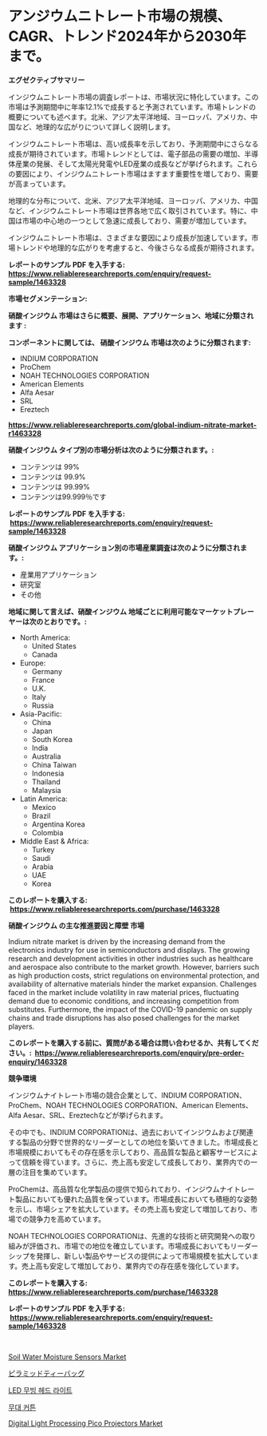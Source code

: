 <p><h1>アンジウムニトレート市場の規模、CAGR、トレンド2024年から2030年まで。</h1></p><p><strong>エグゼクティブサマリー</strong></p>
<p><p>インジウムニトレート市場の調査レポートは、市場状況に特化しています。この市場は予測期間中に年率12.1%で成長すると予測されています。市場トレンドの概要についても述べます。北米、アジア太平洋地域、ヨーロッパ、アメリカ、中国など、地理的な広がりについて詳しく説明します。</p><p>インジウムニトレート市場は、高い成長率を示しており、予測期間中にさらなる成長が期待されています。市場トレンドとしては、電子部品の需要の増加、半導体産業の発展、そして太陽光発電やLED産業の成長などが挙げられます。これらの要因により、インジウムニトレート市場はますます重要性を増しており、需要が高まっています。</p><p>地理的な分布について、北米、アジア太平洋地域、ヨーロッパ、アメリカ、中国など、インジウムニトレート市場は世界各地で広く取引されています。特に、中国は市場の中心地の一つとして急速に成長しており、需要が増加しています。</p><p>インジウムニトレート市場は、さまざまな要因により成長が加速しています。市場トレンドや地理的な広がりを考慮すると、今後さらなる成長が期待されます。</p></p>
<p><strong>レポートのサンプル PDF を入手する: <a href="https://www.reliableresearchreports.com/enquiry/request-sample/1463328">https://www.reliableresearchreports.com/enquiry/request-sample/1463328</a></strong></p>
<p><strong>市場セグメンテーション:</strong></p>
<p><strong> 硝酸インジウム 市場はさらに概要、展開、アプリケーション、地域に分類されます :</strong></p>
<p><strong>コンポーネントに関しては、 硝酸インジウム 市場は次のように分類されます: &nbsp;</strong></p>
<p><ul><li>INDIUM CORPORATION</li><li>ProChem</li><li>NOAH TECHNOLOGIES CORPORATION</li><li>American Elements</li><li>Alfa Aesar</li><li>SRL</li><li>Ereztech</li></ul></p>
<p><strong><a href="https://www.reliableresearchreports.com/global-indium-nitrate-market-r1463328">https://www.reliableresearchreports.com/global-indium-nitrate-market-r1463328</a></strong></p>
<p><strong> 硝酸インジウム タイプ別の市場分析は次のように分類されます。:</strong></p>
<p><ul><li>コンテンツは 99%</li><li>コンテンツは 99.9%</li><li>コンテンツは 99.99%</li><li>コンテンツは99.999％です</li></ul></p>
<p><strong>レポートのサンプル PDF を入手する: &nbsp;<a href="https://www.reliableresearchreports.com/enquiry/request-sample/1463328">https://www.reliableresearchreports.com/enquiry/request-sample/1463328</a></strong></p>
<p><strong> 硝酸インジウム アプリケーション別の市場産業調査は次のように分類されます。:</strong></p>
<p><ul><li>産業用アプリケーション</li><li>研究室</li><li>その他</li></ul></p>
<p><strong>地域に関して言えば、硝酸インジウム 地域ごとに利用可能なマーケットプレーヤーは次のとおりです。:</strong></p>
<p><ul>
    <li>
        North America:
        <ul>
            <li>United States</li>
            <li>Canada</li>
        </ul>
    </li>
    <li>
        Europe:
        <ul>
            <li>Germany</li>
            <li>France</li>
            <li>U.K.</li>
            <li>Italy</li>
            <li>Russia</li>
        </ul>
    </li>
    <li>
        Asia-Pacific:
        <ul>
            <li>China</li>
            <li>Japan</li>
            <li>South Korea</li>
            <li>India</li>
            <li>Australia</li>
            <li>China Taiwan</li>
            <li>Indonesia</li>
            <li>Thailand</li>
            <li>Malaysia</li>
        </ul>
    </li>
    <li>
        Latin America:
        <ul>
            <li>Mexico</li>
            <li>Brazil</li>
            <li>Argentina Korea</li>
            <li>Colombia</li>
        </ul>
    </li>
    <li>
        Middle East & Africa:
        <ul>
            <li>Turkey</li>
            <li>Saudi</li>
            <li>Arabia</li>
            <li>UAE</li>
            <li>Korea</li>
        </ul>
    </li>
    </ul></p>
<p><strong>このレポートを購入する: &nbsp;<a href="https://www.reliableresearchreports.com/purchase/1463328">https://www.reliableresearchreports.com/purchase/1463328</a></strong></p>
<p><strong>硝酸インジウム の主な推進要因と障壁 市場</strong></p>
<p><p>Indium nitrate market is driven by the increasing demand from the electronics industry for use in semiconductors and displays. The growing research and development activities in other industries such as healthcare and aerospace also contribute to the market growth. However, barriers such as high production costs, strict regulations on environmental protection, and availability of alternative materials hinder the market expansion. Challenges faced in the market include volatility in raw material prices, fluctuating demand due to economic conditions, and increasing competition from substitutes. Furthermore, the impact of the COVID-19 pandemic on supply chains and trade disruptions has also posed challenges for the market players.</p></p>
<p><strong>このレポートを購入する前に、質問がある場合は問い合わせるか、共有してください。:&nbsp; <a href="https://www.reliableresearchreports.com/enquiry/pre-order-enquiry/1463328">https://www.reliableresearchreports.com/enquiry/pre-order-enquiry/1463328</a></strong></p>
<p><strong>競争環境</strong></p>
<p><p>インジウムナイトレート市場の競合企業として、INDIUM CORPORATION、ProChem、NOAH TECHNOLOGIES CORPORATION、American Elements、Alfa Aesar、SRL、Ereztechなどが挙げられます。</p><p>その中でも、INDIUM CORPORATIONは、過去においてインジウムおよび関連する製品の分野で世界的なリーダーとしての地位を築いてきました。市場成長と市場規模においてもその存在感を示しており、高品質な製品と顧客サービスによって信頼を得ています。さらに、売上高も安定して成長しており、業界内での一層の注目を集めています。</p><p>ProChemは、高品質な化学製品の提供で知られており、インジウムナイトレート製品においても優れた品質を保っています。市場成長においても積極的な姿勢を示し、市場シェアを拡大しています。その売上高も安定して増加しており、市場での競争力を高めています。</p><p>NOAH TECHNOLOGIES CORPORATIONは、先進的な技術と研究開発への取り組みが評価され、市場での地位を確立しています。市場成長においてもリーダーシップを発揮し、新しい製品やサービスの提供によって市場規模を拡大しています。売上高も安定して増加しており、業界内での存在感を強化しています。</p></p>
<p><strong>このレポートを購入する: &nbsp; <a href="https://www.reliableresearchreports.com/purchase/1463328">https://www.reliableresearchreports.com/purchase/1463328</a></strong></p>
<p><strong>レポートのサンプル PDF を入手する: &nbsp;<a href="https://www.reliableresearchreports.com/enquiry/request-sample/1463328">https://www.reliableresearchreports.com/enquiry/request-sample/1463328</a></strong><strong></strong></p>
<p>&nbsp;</p>
<p><p><a href="https://www.linkedin.com/pulse/soil-water-moisture-sensors-market-exploring-share-trends-cwk9c?trackingId=RqztbsOjHyzndKEQ8TXT1g%3D%3D">Soil Water Moisture Sensors Market</a></p><p><a href="https://medium.com/@shawnsmihv6/%E3%83%94%E3%83%A9%E3%83%9F%E3%83%83%E3%83%89%E5%9E%8B%E3%83%86%E3%82%A3%E3%83%BC%E3%83%90%E3%83%83%E3%82%B0%E3%81%AE%E5%B8%82%E5%A0%B4%E3%81%AF-%E5%B8%82%E5%A0%B4%E3%82%B7%E3%82%A7%E3%82%A2-%E8%A6%8F%E6%A8%A1-2021%E5%B9%B4%E3%81%BE%E3%81%A7%E3%81%AE%E4%BA%88%E6%B8%AC%E3%81%AB%E7%84%A6%E7%82%B9%E3%82%92%E5%BD%93%E3%81%A6%E3%81%A6%E3%81%84%E3%81%BE%E3%81%99-7fa6ecf7cc0e">ピラミッドティーバッグ</a></p><p><a href="https://medium.com/@bobbyreitenberg879562023/led-%EC%9B%80%EC%A7%81%EC%9D%B4%EB%8A%94-%ED%97%A4%EB%93%9C-%EB%B9%9B-%EC%8B%9C%EC%9E%A5-%EB%B6%84%EC%84%9D-%EA%B8%80%EB%A1%9C%EB%B2%8C-%EC%82%B0%EC%97%85-%EC%A0%84%EB%A7%9D%EA%B3%BC-%EC%98%88%EC%B8%A1-2024%EB%85%84%EB%B6%80%ED%84%B0-2031%EB%85%84-3e71e8303693">LED 무빙 헤드 라이트</a></p><p><a href="https://medium.com/@sillysally687568/2024%EB%85%84%EB%B6%80%ED%84%B0-2031%EB%85%84%EA%B9%8C%EC%A7%80-%EC%98%88%EC%83%81%EB%90%98%EB%8A%94-%EB%AC%B4%EB%8C%80-%EC%BB%A4%ED%8A%BC-%EC%8B%9C%EC%9E%A5-%EB%8F%99%ED%96%A5-%EB%B0%8F-%EC%8B%9C%EC%9E%A5-%EB%B6%84%EC%84%9D-70d38877eeb6">무대 커튼</a></p><p><a href="https://www.linkedin.com/pulse/digital-light-processing-pico-projectors-market-furnishes-akn8c?trackingId=AunXAUJL7nuxLBLsW4sBKg%3D%3D">Digital Light Processing Pico Projectors Market</a></p></p>